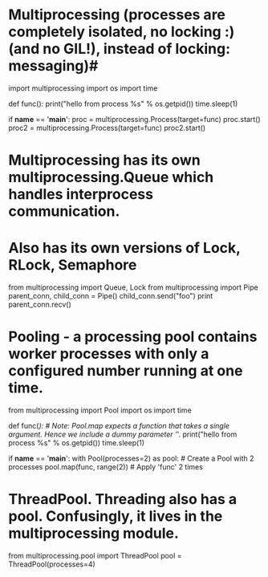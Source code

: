# Multiprocessing (processes are completely isolated, no locking :) (and no GIL!), instead of locking: messaging)#
import multiprocessing
import os
import time

def func():
    print("hello from process %s" % os.getpid())
    time.sleep(1)

if __name__ == '__main__':
    proc = multiprocessing.Process(target=func)
    proc.start()
    proc2 = multiprocessing.Process(target=func)
    proc2.start()

# Multiprocessing has its own multiprocessing.Queue which handles interprocess communication. #
# Also has its own versions of Lock, RLock, Semaphore # 
from multiprocessing import Queue, Lock
from multiprocessing import Pipe
parent_conn, child_conn = Pipe()
child_conn.send("foo")
print parent_conn.recv()

# Pooling - a processing pool contains worker processes with only a configured number running at one time. #
from multiprocessing import Pool
import os
import time

def func(_):  # Note: Pool.map expects a function that takes a single argument. Hence we include a dummy parameter '_'.
    print("hello from process %s" % os.getpid())
    time.sleep(1)

if __name__ == '__main__':
    with Pool(processes=2) as pool:  # Create a Pool with 2 processes
        pool.map(func, range(2))  # Apply 'func' 2 times

	
# ThreadPool. Threading also has a pool. Confusingly, it lives in the multiprocessing module. #
from multiprocessing.pool import ThreadPool
pool = ThreadPool(processes=4)